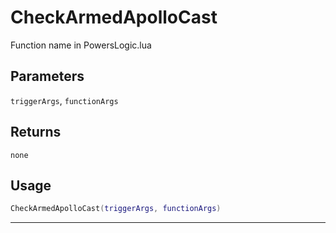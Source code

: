 # CheckArmedApolloCast
Function name in PowersLogic.lua
## Parameters
`triggerArgs`, `functionArgs`
## Returns
`none`
## Usage
```lua
CheckArmedApolloCast(triggerArgs, functionArgs)
```
---
